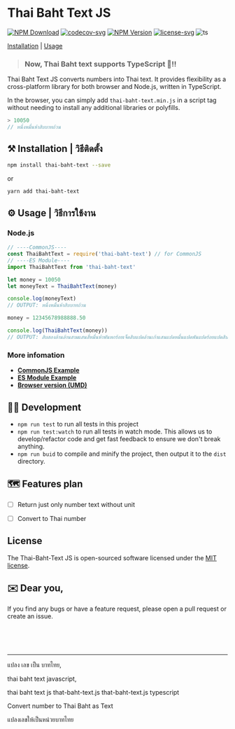 # Thai Baht Text JS

[![NPM Download](https://img.shields.io/npm/dt/thai-baht-text.svg?style=flat-square)](https://www.npmjs.com/package/thai-baht-text)
[![codecov-svg](https://img.shields.io/codecov/c/github/antronic/thai-baht-text-js.svg?style=flat-square)](https://codecov.io/gh/antronic/thai-baht-text-js)
[![NPM Version](https://img.shields.io/npm/v/thai-baht-text.svg?style=flat-square)](https://www.npmjs.com/package/thai-baht-text)
[![license-svg](https://img.shields.io/badge/license-MIT-blue.svg?style=flat-square)](https://opensource.org/licenses/MIT)
![ts](https://flat.badgen.net/badge/Built%20With/TypeScript/blue)

[Installation](##installation--%E0%B8%A7%E0%B8%B4%E0%B8%98%E0%B8%B5%E0%B8%95%E0%B8%B4%E0%B8%94%E0%B8%95%E0%B8%B1%E0%B9%89%E0%B8%87) | [Usage](#usage--%E0%B8%A7%E0%B8%B4%E0%B8%98%E0%B8%B5%E0%B8%81%E0%B8%B2%E0%B8%A3%E0%B9%83%E0%B8%8A%E0%B9%89%E0%B8%87%E0%B8%B2%E0%B8%99)


>### Now, Thai Baht text supports TypeScript 🎉!!

Thai Baht Text JS converts numbers into Thai text. It provides flexibility as a cross-platform library for both browser and Node.js, written in TypeScript.

In the browser, you can simply add `thai-baht-text.min.js` in a script tag without needing to install any additional libraries or polyfills.

```Javascript
> 10050
// หนึ่งหมื่นห้าสิบบาทถ้วน
```

## ⚒️ Installation | วิธีติดตั้ง
```bash
npm install thai-baht-text --save
```
or
```bash
yarn add thai-baht-text
```
<!--
NOT AVAILABLE YET!
##### or
```bash
bower install thai-baht-text --save
``` -->


## ⚙️ Usage | วิธีการใช้งาน

### Node.js
```javascript
// ----CommonJS----
const ThaiBahtText = require('thai-baht-text') // for CommonJS
// ----ES Module----
import ThaiBahtText from 'thai-baht-text'

let money = 10050
let moneyText = ThaiBahtText(money)

console.log(moneyText)
// OUTPUT: หนึ่งหมื่นห้าสิบบาทถ้วน

money = 12345678988888.50

console.log(ThaiBahtText(money))
// OUTPUT: สิบสองล้านล้านสามแสนสี่หมื่นห้าพันหกร้อยเจ็ดสิบแปดล้านเก้าแสนแปดหมื่นแปดพันแปดร้อยแปดสิบแปดบาทห้าสิบสตางค์
```
### More infomation
- **[CommonJS Example](/example/example_es5.js)**
- **[ES Module Example](/example/example_es6.js)**
- **[Browser version (UMD)](/example/example_umd)**

## 🧑‍💻 Development
* `npm run test` to run all tests in this project
* `npm run test:watch` to run all tests in watch mode. This allows us to develop/refactor code and get fast feedback to ensure we don't break anything.
* `npm run buid` to compile and minify the project, then output it to the `dist` directory.

<!-- ## Library & Development Tools
* [Stryker](https://stryker-mutator.io/) -->

## 🗺️ Features plan
- [ ] Return just only number text without unit
- [ ] Convert to Thai number


## License
The Thai-Baht-Text JS is open-sourced software licensed under the [MIT license](https://opensource.org/licenses/MIT).

## ✉️ Dear you,
If you find any bugs or have a feature request, please open a pull request or create an issue.


<br /><br /><br />
___
แปลง เลข เป็น บาทไทย,

thai baht text javascript,

thai baht text js
that-baht-text.js
that-baht-text.js typescript

Convert number to Thai Baht as Text

แปลงเลขให้เป็นหน่วยบาทไทย